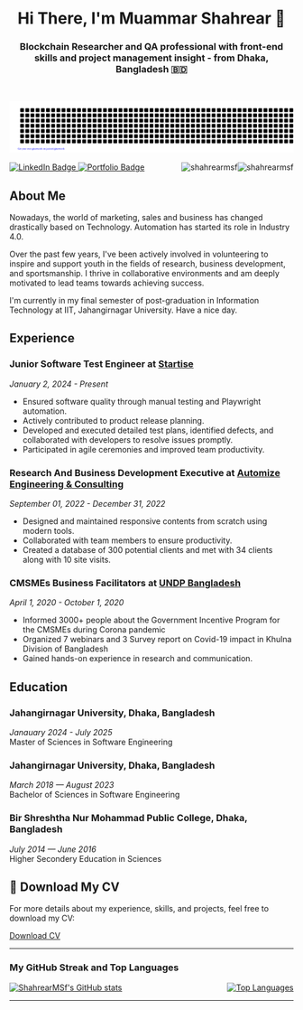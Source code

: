 <h1 align="center">Hi There, I'm Muammar Shahrear 👋</h1>

<h3 align="center"> Blockchain Researcher and QA professional with front-end skills and project management insight - from Dhaka, Bangladesh 🇧🇩 </h3>
<br/>
<div align="center">

![Shahrear](gitartwork.svg)

</div>

 <div id="badges">
   <a href="https:git//www.linkedin.com/in/muammarshahrear/">
      <img src="https://img.shields.io/badge/LinkedIn-%230077B5.svg?style=for-the-badge&logo=linkedin&logoColor=white" alt="LinkedIn Badge"/>
   </a>
   <a href="https://sites.google.com/view/muammar-shahrear/page">
     <img src="https://img.shields.io/badge/Portfolio-%231DA1F2.svg?style=for-the-badge&logo=briefcase&logoColor=white" alt="Portfolio Badge"/>
   </a>


   <img  align="right" src="https://komarev.com/ghpvc/?username=shahrearmsf&label=Profile%20views&color=green&style=flat" alt="shahrearmsf" />

   <a align="right" href="https://github.com/ferasbbm?tab=followers">
      <img  align="right" src="https://img.shields.io/github/followers/shahrearmsf?username=shahrearmsf&label=Followers" alt="shahrearmsf" />
   </a>
</div>

## About Me

Nowadays, the world of marketing, sales and business has changed drastically based on Technology. Automation has started its role in Industry 4.0.

Over the past few years, I've been actively involved in volunteering to inspire and support youth in the fields of research, business development, and sportsmanship. I thrive in collaborative environments and am deeply motivated to lead teams towards achieving success.

I'm currently in my final semester of post-graduation in Information Technology at IIT, Jahangirnagar University. Have a nice day.

## Experience

### Junior Software Test Engineer at [Startise](https://startise.com/)
*January 2, 2024 - Present*  
- Ensured software quality through manual testing and Playwright automation.  
- Actively contributed to product release planning.  
- Developed and executed detailed test plans, identified defects, and collaborated with developers to resolve issues promptly.  
- Participated in agile ceremonies and improved team productivity.

### Research And Business Development Executive at [Automize Engineering & Consulting](https://www.automize.ca/services/)
*September 01, 2022 - December 31, 2022*  
- Designed and maintained responsive contents from scratch using modern tools.  
- Collaborated with team members to ensure productivity.  
- Created a database of 300 potential clients and met with 34 clients along with 10 site visits.

### CMSMEs Business Facilitators at [UNDP Bangladesh](https://www.undp.org/bangladesh)
*April 1, 2020 - October 1, 2020*  
- Informed 3000+ people about the Government Incentive Program for the CMSMEs during Corona pandemic
- Organized 7 webinars and 3 Survey report on Covid-19 impact in Khulna Division of Bangladesh
- Gained hands-on experience in research and communication.

## Education

### Jahangirnagar University, Dhaka, Bangladesh
*Janauary 2024 - July 2025*  
Master of Sciences in Software Engineering

### Jahangirnagar University, Dhaka, Bangladesh
*March 2018 — August 2023*  
Bachelor of Sciences in Software Engineering

### Bir Shreshtha Nur Mohammad Public College,  Dhaka, Bangladesh
*July 2014 — June 2016*  
Higher Secondery Education in Sciences  

## 📄 Download My CV

For more details about my experience, skills, and projects, feel free to download my CV:

[Download CV](https://drive.google.com/drive/u/2/folders/1Zpl8Ap7649xt6F9Qjq4KadKH8qTCQz02)

---

### My GitHub Streak and Top Languages 


<div style="display: flex; align-items: center; justify-content: space-between;">
  <a href="https://github.com/ShahrearMSf">
    <img src="https://github-readme-stats.vercel.app/api?username=ShahrearMSf&theme=light&hide_border=true&show_icons=true&title_color=000000&icon_color=008000&text_color=000000&bg_color=FFFFFF" 
         alt="ShahrearMSf's GitHub stats" style="max-width: '100%';">
  </a>
  <a href="https://github.com/ShahrearMSf">
    <img src="https://github-readme-stats.vercel.app/api/top-langs/?username=ShahrearMSf&layout=compact&theme=light&hide_border=true&title_color=000000&text_color=000000&bg_color=FFFFFF&card_width=500" 
         alt="Top Languages" style="max-width: '100%';">
  </a>
</div>


---


